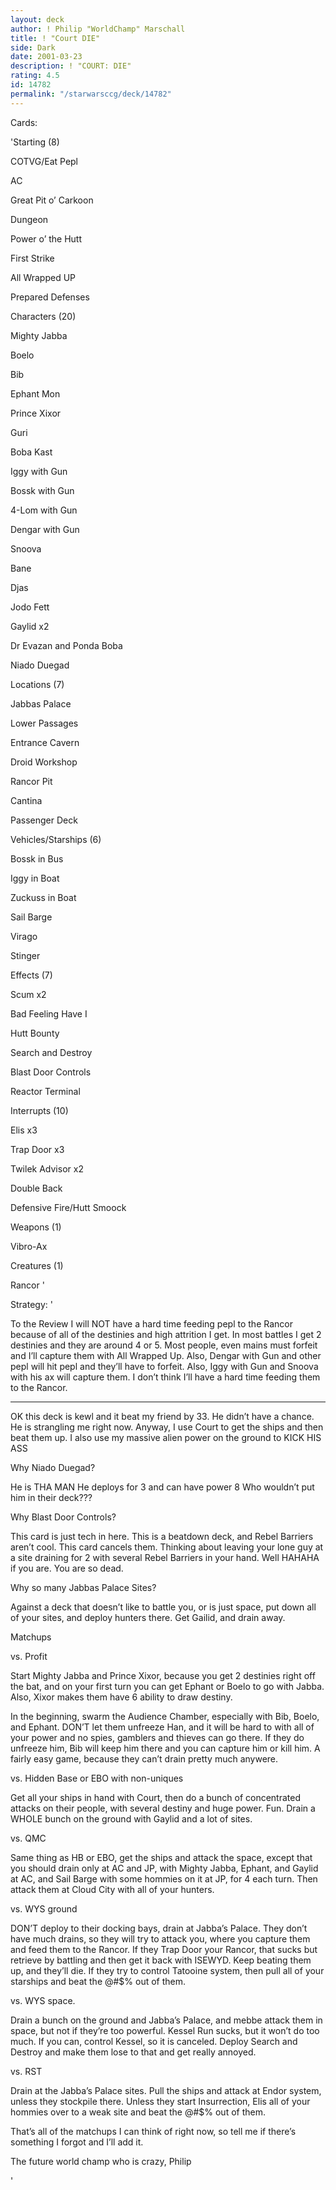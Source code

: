 ```yaml
---
layout: deck
author: ! Philip "WorldChamp" Marschall
title: ! "Court DIE"
side: Dark
date: 2001-03-23
description: ! "COURT: DIE"
rating: 4.5
id: 14782
permalink: "/starwarsccg/deck/14782"
---
```

Cards: 

'Starting (8)

COTVG/Eat Pepl

AC

Great Pit o’ Carkoon

Dungeon

Power o’ the Hutt

First Strike

All Wrapped UP

Prepared Defenses


Characters (20)

Mighty Jabba

Boelo

Bib 

Ephant Mon

Prince Xixor

Guri

Boba Kast

Iggy with Gun

Bossk with Gun

4-Lom with Gun

Dengar with Gun

Snoova

Bane

Djas

Jodo Fett

Gaylid x2

Dr Evazan and Ponda Boba

Niado Duegad


Locations (7)

Jabbas Palace

Lower Passages

Entrance Cavern

Droid Workshop

Rancor Pit

Cantina

Passenger Deck


Vehicles/Starships (6)

Bossk in Bus

Iggy in Boat

Zuckuss in Boat

Sail Barge

Virago

Stinger


Effects (7)

Scum x2

Bad Feeling Have I

Hutt Bounty

Search and Destroy

Blast Door Controls

Reactor Terminal


Interrupts (10)

Elis x3

Trap Door x3

Twilek Advisor x2

Double Back

Defensive Fire/Hutt Smoock


Weapons (1)

Vibro-Ax


Creatures (1)

Rancor '

Strategy: '

To the Review I will NOT have a hard time feeding pepl to the Rancor because of all of the destinies and high attrition I get. In most battles I get 2 destinies and they are around 4 or 5. Most people, even mains must forfeit and I’ll capture them with All Wrapped Up. Also, Dengar with Gun and other pepl will hit pepl and they’ll have to forfeit. Also, Iggy with Gun and Snoova with his ax will capture them. I don’t think I’ll have a hard time feeding them to the Rancor.

____________________________________________________________


OK this deck is kewl and it beat my friend by 33. He didn’t have a chance. He is strangling me right now. Anyway, I use Court to get the ships and then beat them up. I also use my massive alien power on the ground to KICK HIS ASS


Why Niado Duegad?

He is THA MAN He deploys for 3 and can have power 8 Who wouldn’t put him in their deck???


Why Blast Door Controls? 

This card is just tech in here. This is a beatdown deck, and Rebel Barriers aren’t cool. This card cancels them. Thinking about leaving your lone guy at a site draining for 2 with several Rebel Barriers in your hand. Well HAHAHA if you are. You are so dead.


Why so many Jabbas Palace Sites?

Against a deck that doesn’t like to battle you, or is just space, put down all of your sites, and deploy hunters there. Get Gailid, and drain away.


Matchups

vs. Profit

Start Mighty Jabba and Prince Xixor, because you get 2 destinies right off the bat, and on your first turn you can get Ephant or Boelo to go with Jabba. Also, Xixor makes them have 6 ability to draw destiny. 

In the beginning, swarm the Audience Chamber, especially with Bib, Boelo, and Ephant. DON’T let them unfreeze Han, and it will be hard to with all of your power and no spies, gamblers and thieves can go there. If they do unfreeze him, Bib will keep him there and you can capture him or kill him. A fairly easy game, because they can’t drain pretty much anywere.


vs. Hidden Base or EBO with non-uniques

Get all your ships in hand with Court, then do a bunch of concentrated attacks on their people, with several destiny and huge power. Fun. Drain a WHOLE bunch on the ground with Gaylid and a lot of sites.


vs. QMC

Same thing as HB or EBO, get the ships and attack the space, except that you should drain only at AC and JP, with Mighty Jabba, Ephant, and Gaylid at AC, and Sail Barge with some hommies on it at JP, for 4 each turn. Then attack them at Cloud City with all of your hunters.


vs. WYS ground

DON’T deploy to their docking bays, drain at Jabba’s Palace. They don’t have much drains, so they will try to attack you, where you capture them and feed them to the Rancor. If they Trap Door your Rancor, that sucks but retrieve by battling and then get it back with ISEWYD. Keep beating them up, and they’ll die. If they try to control Tatooine system, then pull all of your starships and beat the @#$% out of them. 


vs. WYS space. 

Drain a bunch on the ground and Jabba’s Palace, and mebbe attack them in space, but not if they’re too powerful. Kessel Run sucks, but it won’t do too much. If you can, control Kessel, so it is canceled. Deploy Search and Destroy and make them lose to that and get really annoyed.


vs. RST

Drain at the Jabba’s Palace sites. Pull the ships and attack at Endor system, unless they stockpile there. Unless they start Insurrection, Elis all of your hommies over to a weak site and beat the @#$% out of them. 


That’s all of the matchups I can think of right now, so tell me if there’s something I forgot and I’ll add it.

The future world champ who is crazy, Philip 


'
